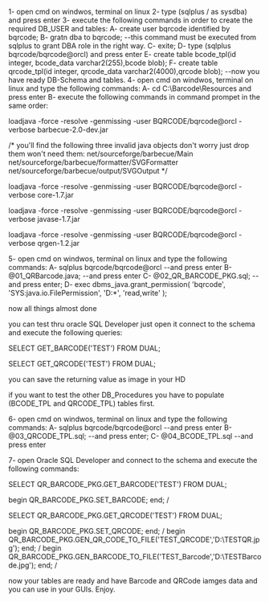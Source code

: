 1- open cmd on windwos, terminal on linux
2- type (sqlplus / as sysdba) and press enter
3- execute the following commands in order to create the required DB_USER and tables:
	A- create user bqrcode identified by bqrcode;
	B- gratn dba to bqrcode; --this command must be executed from sqlplus to grant DBA role in the right way.
	C- exite;
	D- type (sqlplus bqrcode/bqrcode@orcl) and press enter
	E- create table bcode_tpl(id integer, bcode_data varchar2(255),bcode blob);
	F- create table qrcode_tpl(id integer, qrcode_data varchar2(4000),qrcode blob);
--now you have ready DB-Schema and tables.
4- open cmd on windwos, terminal on linux and type the following commands:
	A- cd C:\Barcode\Resources and press enter
	B- execute the following commands in command prompet in the same order:
	
loadjava -force -resolve -genmissing -user BQRCODE/bqrcode@orcl -verbose barbecue-2.0-dev.jar

/*
you'll find the following three invalid java objects don't worry just drop them won't need them:
	net/sourceforge/barbecue/Main
	net/sourceforge/barbecue/formatter/SVGFormatter
	net/sourceforge/barbecue/output/SVGOutput
*/

loadjava -force -resolve -genmissing -user BQRCODE/bqrcode@orcl -verbose core-1.7.jar

loadjava -force -resolve -genmissing -user BQRCODE/bqrcode@orcl -verbose javase-1.7.jar

loadjava -force -resolve -genmissing -user BQRCODE/bqrcode@orcl -verbose qrgen-1.2.jar

5- open cmd on windwos, terminal on linux and type the following commands:
	A- sqlplus bqrcode/bqrcode@orcl --and press enter
	B- @01_QRBarcode.java; --and press enter
	C- @02_QR_BARCODE_PKG.sql; --and press enter;
	D- exec dbms_java.grant_permission( 'bqrcode', 'SYS:java.io.FilePermission', 'D:\*', 'read,write' );

now all things almost done

you can test thru oracle SQL Developer just open it connect to the schema and execute the following queries:

SELECT GET_BARCODE('TEST') FROM DUAL;

SELECT GET_QRCODE('TEST') FROM DUAL;

you can save the returning value as image in your HD

if you want to test the other DB_Procedures you have to populate (BCODE_TPL and QRCODE_TPL) tables first.

6- open cmd on windwos, terminal on linux and type the following commands:
	A- sqlplus bqrcode/bqrcode@orcl --and press enter
	B- @03_QRCODE_TPL.sql; --and press enter;
	C- @04_BCODE_TPL.sql --and press enter
	
7- open Oracle SQL Developer and connect to the schema and execute the following commands:


SELECT QR_BARCODE_PKG.GET_BARCODE('TEST') FROM DUAL;

begin
QR_BARCODE_PKG.SET_BARCODE;
end;
/

SELECT QR_BARCODE_PKG.GET_QRCODE('TEST') FROM DUAL;

begin
QR_BARCODE_PKG.SET_QRCODE;
end;
/
begin
QR_BARCODE_PKG.GEN_QR_CODE_TO_FILE('TEST_QRCODE','D:\TESTQR.jpg');
end;
/
begin
QR_BARCODE_PKG.GEN_BARCODE_TO_FILE('TEST_Barcode','D:\TESTBarcode.jpg');
end;
/

now your tables are ready and have Barcode and QRCode iamges data and you can use in your GUIs.
Enjoy.